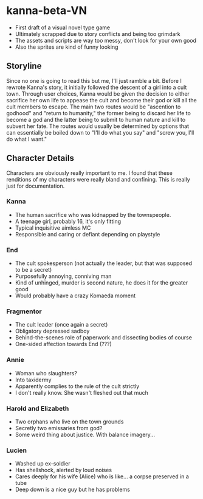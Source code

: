 # kanna-beta-VN
- First draft of a visual novel type game
- Ultimately scrapped due to story conflicts and being too grimdark
- The assets and scripts are way too messy, don't look for your own good
- Also the sprites are kind of funny looking

## Storyline

Since no one is going to read this but me, I'll just ramble a bit. Before I rewrote Kanna's story, it initially followed the descent of a girl into a cult town.
Through user choices, Kanna would be given the decision to either sacrifice her own life to appease the cult and become their god or kill all the cult members to escape.
The main two routes would be "ascention to godhood" and "return to humanity," the former being to discard her life to become a god and the latter being to 
submit to human nature and kill to subvert her fate. The routes would usually be determined by options that can essentially be boiled down to 
"I'll do what you say" and "screw you, I'll do what I want."

## Character Details
Characters are obviously really important to me. I found that these renditions of my characters were really bland and confining. This is really just for documentation.

### Kanna
- The human sacrifice who was kidnapped by the townspeople.
- A teenage girl, probably 16, it's only fitting
- Typical inquisitive aimless MC
- Responsible and caring or defiant depending on playstyle

### End
- The cult spokesperson (not actually the leader, but that was supposed to be a secret)
- Purposefully annoying, conniving man
- Kind of unhinged, murder is second nature, he does it for the greater good
- Would probably have a crazy Komaeda moment

### Fragmentor
- The cult leader (once again a secret)
- Obligatory depressed sadboy
- Behind-the-scenes role of paperwork and dissecting bodies of course
- One-sided affection towards End (???)

### Annie
- Woman who slaughters?
- Into taxidermy
- Apparently complies to the rule of the cult strictly
- I don't really know. She wasn't fleshed out that much

### Harold and Elizabeth
- Two orphans who live on the town grounds
- Secretly two emissaries from god?
- Some weird thing about justice. With balance imagery...

### Lucien
- Washed up ex-soldier
- Has shellshock, alerted by loud noises
- Cares deeply for his wife (Alice) who is like... a corpse preserved in a tube
- Deep down is a nice guy but he has problems
